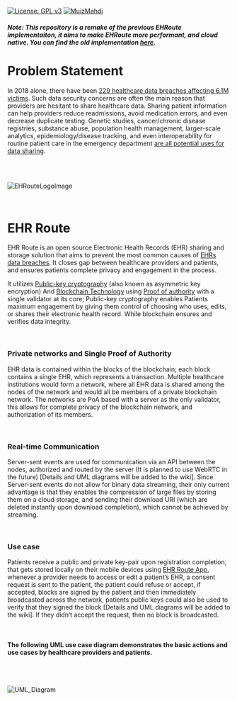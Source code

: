 [![License: GPL v3](https://img.shields.io/badge/License-GPLv3-blue.svg)](https://www.gnu.org/licenses/gpl-3.0)
[![MuizMahdi](https://circleci.com/gh/MuizMahdi/EHR-Route.svg?style=shield)](https://circleci.com/gh/MuizMahdi/EHR-Route)

##### Note: This repository is a remake of the previous EHRoute implementaiton, it aims to make EHRoute more performant, and cloud native. You can find the old implementation [here](https://github.com/MuizMahdi/EHR-Route-Mono).  

# Problem Statement
In 2018 alone, there have been 
[229 healthcare data breaches affecting 6.1M victims]( https://www.beckershospitalreview.com/cybersecurity/6-1m-healthcare-data-breach-victims-in-2018-5-of-the-biggest-breaches-so-far.html).
Such data security concerns are often the main reason that providers are hesitant to share healthcare data. Sharing patient information can help providers reduce readmissions, avoid medication errors, and even decrease duplicate testing.
Genetic studies, cancer/chronic disease registries, substance abuse, population health management, larger-scale analytics, epidemiology/disease tracking, and even interoperability for routine patient care in the emergency department 
[are all potential uses for data sharing](https://healthitsecurity.com/features/benefits-challenges-of-secure-healthcare-data-sharing).

<br/><br/>

![EHRouteLogoImage](https://i.imgur.com/7GLw3np.png)

<br/>

# EHR Route
EHR Route is an open source Electronic Health Records (EHR) sharing and storage solution that aims to prevent the most common causes of 
[EHRs data breaches](https://www.healthcareitnews.com/projects/biggest-healthcare-data-breaches-2018-so-far).
It closes gap between healthcare providers and patients, and ensures patients complete privacy and engagement in the process.

It utilizes [Public-key cryptography]( https://en.wikipedia.org/wiki/Public-key_cryptography)
(also known as asymmetric key encryption) And [Blockchain Technology]( https://en.wikipedia.org/wiki/Blockchain) 
using [Proof of authority]( https://en.wikipedia.org/wiki/Proof-of-authority) with a single validator at its core; Public-key cryptography enables Patients maximum engagement by giving them control of choosing who uses, edits, or shares their electronic health record. While blockchain ensures and verifies data integrity.

<br/>

### Private networks and Single Proof of Authority
EHR data is contained within the blocks of the blockchain; each block contains a single EHR, which represents a transaction. Multiple healthcare institutions would form a network, where all EHR data is shared among the nodes of the network and would all be members of a private blockchain network.
The networks are PoA based with a server as the only validator, this allows for complete privacy of the blockchain network, and authorization of its members.

<br/>

### Real-time Communication
Server-sent events are used for communication via an API between the nodes, authorized and routed by the server (It is planned to use WebRTC in the future) [Details and UML diagrams will be added to the wiki]. Since Server-sent events do not allow for binary data streaming, their only current advantage is that they enables the compression of large files by storing them on a cloud storage, and sending their download URI (which are deleted instantly upon download completion), which cannot be achieved by streaming.

<br/>

### Use case
Patients receive a public and private key-pair upon registration completion, that gets stored locally on their mobile devices using [EHR Route App](https://github.com/MuizMahdi/EHR-Route-Mobile), whenever a provider needs to access or edit a patient’s EHR, a consent request is sent to the patient, the patient could refuse or accept, if accepted, blocks are signed by the patient and then immediately broadcasted across the network, patients public keys could also be used to verify that they signed the block [Details and UML diagrams will be added to the wiki]. If they didn’t accept the request, then no block is broadcasted.

<br/>

#### The following UML use case diagram demonstrates the <b>basic</b> actions and use cases by healthcare providers and patients.

<br/><br/>

![UML_Diagram](https://dl.dropboxusercontent.com/s/kwjcssks29nzwgy/Provider_Patient_UmlDiagram.png)
